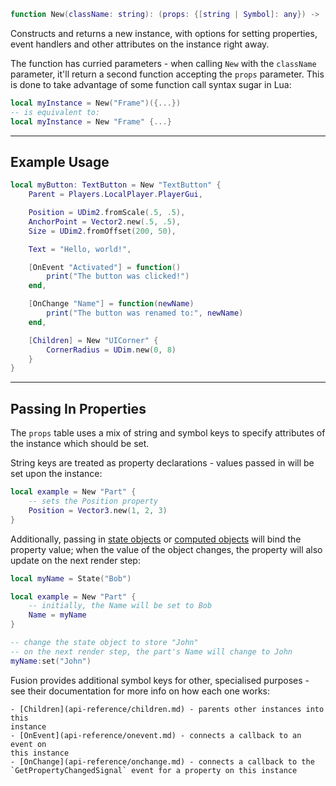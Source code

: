 ```Lua
function New(className: string): (props: {[string | Symbol]: any}) -> (Instance)
```

Constructs and returns a new instance, with options for setting properties,
event handlers and other attributes on the instance right away.

The function has curried parameters - when calling `New` with the `className`
parameter, it'll return a second function accepting the `props` parameter. This
is done to take advantage of some function call syntax sugar in Lua:

```Lua
local myInstance = New("Frame")({...})
-- is equivalent to:
local myInstance = New "Frame" {...}
```

-----

## Example Usage

```Lua
local myButton: TextButton = New "TextButton" {
	Parent = Players.LocalPlayer.PlayerGui,

	Position = UDim2.fromScale(.5, .5),
	AnchorPoint = Vector2.new(.5, .5),
	Size = UDim2.fromOffset(200, 50),

	Text = "Hello, world!",

	[OnEvent "Activated"] = function()
		print("The button was clicked!")
	end,

	[OnChange "Name"] = function(newName)
		print("The button was renamed to:", newName)
	end,

	[Children] = New "UICorner" {
		CornerRadius = UDim.new(0, 8)
	}
}
```

-----

## Passing In Properties

The `props` table uses a mix of string and symbol keys to specify attributes of
the instance which should be set.

String keys are treated as property declarations - values passed in will be set
upon the instance:

```Lua
local example = New "Part" {
	-- sets the Position property
	Position = Vector3.new(1, 2, 3)
}
```

Additionally, passing in [state objects](api-reference/state.md) or
[computed objects](api-reference/computed.md) will bind the property value; when
the value of the object changes, the property will also update on the next render
step:

```Lua
local myName = State("Bob")

local example = New "Part" {
	-- initially, the Name will be set to Bob
	Name = myName
}

-- change the state object to store "John"
-- on the next render step, the part's Name will change to John
myName:set("John")
```

Fusion provides additional symbol keys for other, specialised purposes - see
their documentation for more info on how each one works:

	- [Children](api-reference/children.md) - parents other instances into this
	instance
	- [OnEvent](api-reference/onevent.md) - connects a callback to an event on
	this instance
	- [OnChange](api-reference/onchange.md) - connects a callback to the
	`GetPropertyChangedSignal` event for a property on this instance